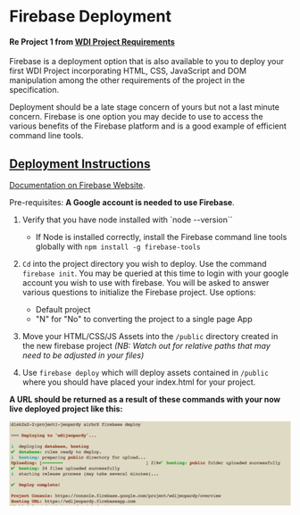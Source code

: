 # Firebase Deployment
#### Re Project 1 from [WDI Project Requirements](https://github.com/ATL-WDI-Curriculum/projects/blob/master/project1.md) 

Firebase is a deployment option that is also available to you to deploy your first WDI Project incorporating HTML, CSS, JavaScript and DOM manipulation among the other requirements of the project in the specification.

Deployment should be a late stage concern of yours but not a last minute concern. Firebase is one option you may decide to use to access the various benefits of the Firebase platform and is a good example of efficient command line tools.  

## [Deployment Instructions](https://firebase.google.com/docs/hosting/deploying)

[Documentation on Firebase Website](https://firebase.google.com/docs/hosting/deploying).

Pre-requisites: **A Google account is needed to use Firebase**.

1. Verify that you have node installed with `node --version``
	* If Node is installed correctly, install the Firebase command line tools globally with `npm install -g firebase-tools`

2. `Cd` into the project directory you wish to deploy. Use the command `firebase init`. You may be queried at this time to login with your google account you wish to use with firebase. You will be asked to answer various questions to initialize the Firebase project. Use options:
	* Default project
	* "N" for "No" to converting the project to a single page App

3. Move your HTML/CSS/JS Assets into the `/public` directory created in the new firebase project *(NB: Watch out for relative paths that may need to be adjusted in your files)*
	
3. Use `firebase deploy` which will deploy assets contained in `/public` where you should have placed your index.html for your project.

**A URL should be returned as a result of these commands with your now live deployed project like this:**

![](images/firebaseresult.png)
